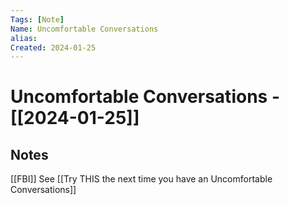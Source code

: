 ```yaml
---
Tags: [Note]
Name: Uncomfortable Conversations
alias: 
Created: 2024-01-25
---
```

# Uncomfortable Conversations - [[2024-01-25]]
## Notes

[[FBI]]
See [[Try THIS the next time you have an Uncomfortable Conversations]]


